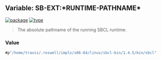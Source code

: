 ## Variable: SB-EXT:\*RUNTIME-PATHNAME\*
[![package](https://img.shields.io/badge/Package-SB--EXT-5f9ea0.svg?style=social&colorA=999999)](../) [![type](https://img.shields.io/badge/Type-Variable-5f9ea0.svg?style=social&colorA=999999)](../#variable) 

> The absolute pathname of the running SBCL runtime.

### Value
```cl
#p"/home/travis/.roswell/impls/x86-64/linux/sbcl-bin/1.4.5/bin/sbcl"
```
